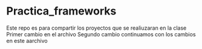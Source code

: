 # Practica_frameworks
Este repo es para compartir los proyectos que se realiuzaran en la clase
Primer cambio en el archivo
Segundo cambio
continuamos con los cambios en este aarchivo
